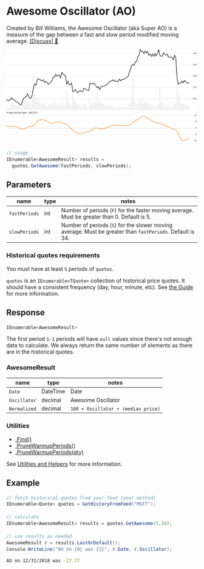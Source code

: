 ﻿# Awesome Oscillator (AO)

Created by Bill Williams, the Awesome Oscillator (aka Super AO) is a measure of the gap between a fast and slow period modified moving average.
[[Discuss] :speech_balloon:](https://github.com/DaveSkender/Stock.Indicators/discussions/282 "Community discussion about this indicator")

![image](chart.png)

```csharp
// usage
IEnumerable<AwesomeResult> results =
  quotes.GetAwesome(fastPeriods, slowPeriods);  
```

## Parameters

| name | type | notes
| -- |-- |--
| `fastPeriods` | int | Number of periods (`F`) for the faster moving average.  Must be greater than 0.  Default is 5.
| `slowPeriods` | int | Number of periods (`S`) for the slower moving average.  Must be greater than `fastPeriods`.  Default is 34.

### Historical quotes requirements

You must have at least `S` periods of `quotes`.

`quotes` is an `IEnumerable<TQuote>` collection of historical price quotes.  It should have a consistent frequency (day, hour, minute, etc).  See [the Guide](../../docs/GUIDE.md) for more information.

## Response

```csharp
IEnumerable<AwesomeResult>
```

The first period `S-1` periods will have `null` values since there's not enough data to calculate.  We always return the same number of elements as there are in the historical quotes.

### AwesomeResult

| name | type | notes
| -- |-- |--
| `Date` | DateTime | Date
| `Oscillator` | decimal | Awesome Oscillator
| `Normalized` | decimal | `100 × Oscillator ÷ (median price)`

### Utilities

- [.Find()](../../docs/UTILITIES.md#find-indicator-result-by-date)
- [.PruneWarmupPeriods()](../../docs/UTILITIES.md#prune-warmup-periods)
- [.PruneWarmupPeriods(qty)](../../docs/UTILITIES.md#prune-warmup-periods)

See [Utilities and Helpers](../../docs/UTILITIES.md#content) for more information.

## Example

```csharp
// fetch historical quotes from your feed (your method)
IEnumerable<Quote> quotes = GetHistoryFromFeed("MSFT");

// calculate
IEnumerable<AwesomeResult> results = quotes.GetAwesome(5,34);

// use results as needed
AwesomeResult r = results.LastOrDefault();
Console.WriteLine("AO on {0} was {1}", r.Date, r.Oscillator);
```

```bash
AO on 12/31/2018 was -17.77
```
